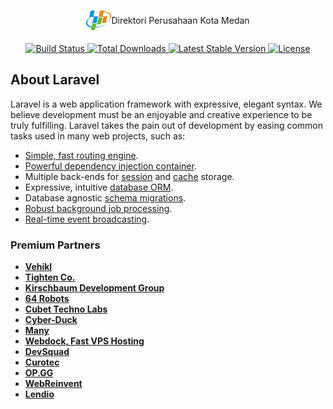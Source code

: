 <div align="center" style="display: grid; grid-template-columns: auto auto; align-items: center; justify-content: center;">
    <img src="public/logo/logo-bps.png" width="40">
    <p>
        Direktori Perusahaan Kota Medan
    </p>
</div>

<p align="center">
    <a href="">
        <img src="" alt="Build Status">
    </a>
    <a href="">
        <img src="" alt="Total Downloads">
    </a>
    <a href="">
        <img src="" alt="Latest Stable Version">
    </a>
    <a href="">
        <img src="" alt="License">
    </a>
</p>

## About Laravel

Laravel is a web application framework with expressive, elegant syntax. We believe development must be an enjoyable and creative experience to be truly fulfilling. Laravel takes the pain out of development by easing common tasks used in many web projects, such as:

- [Simple, fast routing engine](https://).
- [Powerful dependency injection container](https://).
- Multiple back-ends for [session](https://) and [cache](https://) storage.
- Expressive, intuitive [database ORM](https://).
- Database agnostic [schema migrations](https://).
- [Robust background job processing](https://).
- [Real-time event broadcasting](https://).

### Premium Partners

- **[Vehikl](https:)**
- **[Tighten Co.](https:)**
- **[Kirschbaum Development Group](https:)**
- **[64 Robots](https:)**
- **[Cubet Techno Labs](https:)**
- **[Cyber-Duck](https:)**
- **[Many](https:)**
- **[Webdock, Fast VPS Hosting](https:)**
- **[DevSquad](https:)**
- **[Curotec](https:)**
- **[OP.GG](https:)**
- **[WebReinvent](https:)**
- **[Lendio](https:)**

